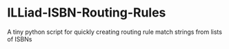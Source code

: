 # ILLiad-ISBN-Routing-Rules
A tiny python script for quickly creating routing rule match strings from lists of ISBNs
